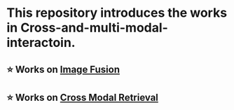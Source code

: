 # This repository introduces the works in **Cross-and-multi-modal-interactoin**.


## ⭐ Works on [Image Fusion](Image-Fusion/summary.md)
## ⭐ Works on [Cross Modal Retrieval](Cross-Modal-Retrieval/summary.md)
